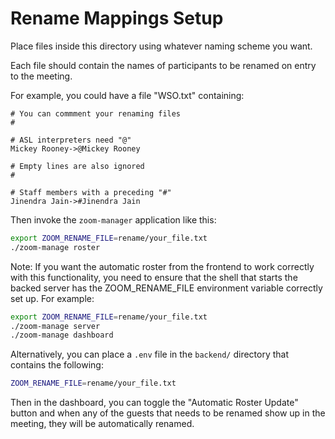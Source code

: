 # Rename Mappings Setup

Place files inside this directory using whatever naming scheme you want.

Each file should contain the names of participants to be renamed on entry to the meeting.

For example, you could have a file "WSO.txt" containing:

```text
# You can commment your renaming files
#

# ASL interpreters need "@"
Mickey Rooney->@Mickey Rooney

# Empty lines are also ignored
#

# Staff members with a preceding "#"
Jinendra Jain->#Jinendra Jain
```

Then invoke the `zoom-manager` application like this:

```bash
export ZOOM_RENAME_FILE=rename/your_file.txt
./zoom-manage roster
```

Note: If you want the automatic roster from the frontend to work correctly with this
functionality, you need to ensure that the shell that starts the backed server
has the ZOOM_RENAME_FILE environment variable correctly set up. For example:

```bash
export ZOOM_RENAME_FILE=rename/your_file.txt
./zoom-manage server
./zoom-manage dashboard
```

Alternatively, you can place a `.env` file in the `backend/` directory
that contains the following:

```bash
ZOOM_RENAME_FILE=rename/your_file.txt
```

Then in the dashboard, you can toggle the "Automatic Roster Update" button
and when any of the guests that needs to be renamed show up in the meeting,
they will be automatically renamed.
